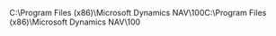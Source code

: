 <span data-ttu-id="8d838-101">C:\\Program Files \(x86\)\\Microsoft Dynamics NAV\\100</span><span class="sxs-lookup"><span data-stu-id="8d838-101">C:\\Program Files \(x86\)\\Microsoft Dynamics NAV\\100</span></span>